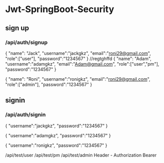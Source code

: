 # Jwt-SpringBoot-Security
## sign up
### /api/auth/signup
{
"name": "Jack",
"username":"jackgkz",
"email":"roni29@gmail.com",
"role":["user"],
"password":"1234567"
}
//regtghffd
{
"name": "Adam",
"username":"adamgkz",
"email":"Adam@gmail.com",
"role":["user","pm"],
"password":"1234567"
}

{
"name": "Roni",
"username":"ronigkz",
"email":"roni29@gmail.com",
"role":["admin"],
"password":"1234567"
}

## signin
### /api/auth/signin
{
"username":"jackgkz",
"password":"1234567"
}

{
"username":"adamgkz",
"password":"1234567"
}

{
"username":"ronigkz",
"password":"1234567"
}

/api/test/user
/api/test/pm
/api/test/admin
Header - Authorization Bearer

